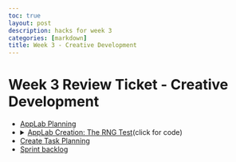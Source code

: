 ```yaml
---
toc: true
layout: post
description: hacks for week 3
categories: [markdown]
title: Week 3 - Creative Development
---
```

# Week 3 Review Ticket - Creative Development

<ul>
    <li><a href="https://aidenhuynh.github.io/CS_Swag/markdown/2022/09/10/Week_3_AppLab_Planning.html">AppLab Planning</a></li>
    <li>
        <details closed>
            <summary><a href="https://studio.code.org/projects/applab/yU8LG9QW2WGsZCOJyzN9Po7YpE_wjN2Whpd_ieSEiX8">AppLab Creation: The RNG Test</a>(click for code)</summary>
            <blockquote>
                <code>
            function Code() {
  hideElement("buttonContinue");
  hideElement("buttonRestart");
  hideElement("textTitle");
  var ans1 = "nothing";
  var ans2 = "nothing";
  var ans3 = "nothing";
  var ans4 = "nothing";
  var socialCredit = 0;
  var ans = 0;
  setText("textScore", "Score: 0");
  function Correctans() {
    Hidebuttons();
    setScreen("screenCorrect");
    showElement("buttonContinue");
    socialCredit += 15;
    Questions();
    setText("textScore", "Score: "+socialCredit);
  }
  function Incorrectans() {
    Hidebuttons();
    setScreen("screenIncorrect");
    showElement("buttonRestart");
    socialCredit = "-30,000,000";
    onEvent("buttonRestart", "click", function( ) {
       Code();
    });
  }
  function Questioncheck() {
    onEvent("buttonTL", "click", function( ) {
      if (ans1 === "correct") {
        Correctans();
      } else {
        Incorrectans();
      }
    });
    onEvent("buttonTR", "click", function( ) {
      if (ans2 === "correct") {
        Correctans();
      } else {
        Incorrectans();
      }
    });
    onEvent("buttonBL", "click", function( ) {
      if (ans3 === "correct") {
        Correctans();
      } else {
        Incorrectans();
      }
    });
    onEvent("buttonBR", "click", function( ) {
      if (ans4 === "correct") {
        Correctans();
      } else {
        Incorrectans();
      }
    });
  }
  function Randomans() {
    ans = randomNumber(0, 3);
    if (ans === 0) {
      ans1 = "correct";
      ans2 = "incorrect";
      ans3 = "incorrect";
      ans4 = "incorrect";
    } else if (ans === 1) {
      ans2 = "correct";
      ans1 = "incorrect";
      ans3 = "incorrect";
      ans4 = "incorrect";
    } else if (ans === 2) {
      ans3 = "correct";
      ans1 = "incorrect";
      ans2 = "incorrect";
      ans4 = "incorrect";
    } else {
      ans4 = "correct";
      ans1 = "incorrect";
      ans2 = "incorrect";
      ans3 = "incorrect";
    }
  }
  function Showbuttons() {
    setScreen("screenQuestions");
    showElement("buttonTL");
    showElement("buttonTR");
    showElement("buttonBL");
    showElement("buttonBR");
    showElement("boxQuestions");
    setPosition("buttonTL", 6, 275, 150, 70);
    setPosition("buttonTR", 164, 275, 150, 70);
    setPosition("buttonBL", 6, 353, 150, 70);
    setPosition("buttonBR", 164, 353, 150, 70);
    setPosition("boxQuestions", 30, 30, 260, 130);
  }
  function Showstart() {
    setScreen("screenStart");
    showElement("buttonStart");
    showElement("textTitle");
  }
  function Hidestart() {
    hideElement("buttonStart");
    hideElement("textTitle");
  }
  function Hidebuttons() {
    hideElement("buttonTL");
    hideElement("buttonTR");
    hideElement("buttonBL");
    hideElement("buttonBR");
    hideElement("boxQuestions");
  }
  function Questions() {
    if (socialCredit === 0) {
      setText("boxQuestions", "Heads or Tails?");
      setText("buttonTL", "Heads");
      setText("buttonTR", "Tails");
      setText("buttonBL", "Both");
      setText("buttonBR", "Neither");
      var x = randomNumber(0, 1);
      if (x === 0) {
        ans1 = "correct";
      } else if (x === 1) {
        ans2 = "correct";
      }
      Questioncheck();
    } else if (socialCredit === 15) {
      Randomans();
      onEvent("buttonContinue", "click", function() {
        hideElement("buttonContinue");
        Showbuttons();
        setText("boxQuestions", "Pick a number 1 - 4");
        setText("buttonTL", "1");
        setText("buttonTR", "2");
        setText("buttonBL", "3");
        setText("buttonBR", "4");
      });
    } else if (socialCredit === 30) {
      Randomans();
      onEvent("buttonContinue", "click", function() {
        hideElement("buttonContinue");
        Showbuttons();
        setText("boxQuestions", "Which is correct?");
        setText("buttonTL", "This one");
        setText("buttonTR", "This one");
        setText("buttonBL", "This one");
        setText("buttonBR", "This one");
      });
    } else {
      setScreen("screenVicroy");
    }
  }
  Showstart();
  Hidebuttons();
  onEvent("buttonStart", "click", function( ) {
    Showbuttons();
    Hidestart();
    Questions();
  });
}
Code();
                </code>
            </blockquote>
        </details>
    </li>
    <li><a href="https://aidenhuynh.github.io/CS_Swag/jupyter/markdown/2022/09/10/Create_Task_Planning.html">Create Task Planning</a></li>
    <li><a href="https://aidenhuynh.github.io/CS_Swag/markdown/2022/09/12/Sprint_Backlog.html">Sprint backlog</a></li>
</ul>